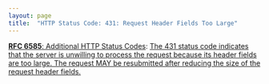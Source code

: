 ```yaml
---
layout: page
title:  "HTTP Status Code: 431: Request Header Fields Too Large"
---
```


[**RFC 6585**: Additional HTTP Status Codes](/specs/IETF/RFC/6585 "This document specifies additional HyperText Transfer Protocol (HTTP) status codes for a variety of common situations."): [The 431 status code indicates that the server is unwilling to process the request because its header fields are too large. The request MAY be resubmitted after reducing the size of the request header fields.]()

